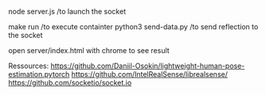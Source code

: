 node server.js /to launch the socket

make run  /to execute containter
python3 send-data.py /to send reflection to the socket

open server/index.html with chrome to see result

Ressources:
https://github.com/Daniil-Osokin/lightweight-human-pose-estimation.pytorch
https://github.com/IntelRealSense/librealsense/
https://github.com/socketio/socket.io
